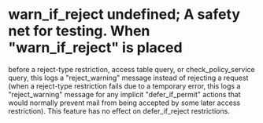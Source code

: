 # warn_if_reject undefined;  A safety net for testing. When "warn_if_reject" is placed
before a reject-type restriction, access table query, or
check_policy_service query, this logs a "reject_warning" message
instead of rejecting a request (when a reject-type restriction fails
due to a temporary error, this logs a "reject_warning" message for
any implicit "defer_if_permit" actions that would normally prevent
mail from being accepted by some later access restriction). This
feature has no effect on defer_if_reject restrictions.  